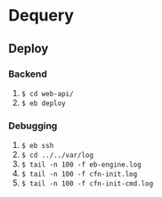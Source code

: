 # Dequery

## Deploy
### Backend
1) ```$ cd web-api/```
2) ```$ eb deploy```

### Debugging
1) ```$ eb ssh```
2) ```$ cd ../../var/log```
3) ```$ tail -n 100 -f eb-engine.log```
4) ```$ tail -n 100 -f cfn-init.log```
5) ```$ tail -n 100 -f cfn-init-cmd.log```
